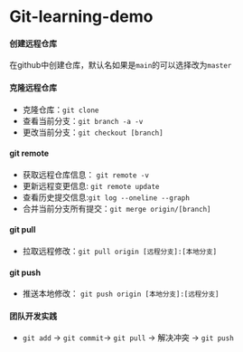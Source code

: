 # Git-learning-demo

####  创建远程仓库
在github中创建仓库，默认名如果是`main`的可以选择改为`master`

#### 克隆远程仓库
- 克隆仓库：`git clone`
- 查看当前分支：`git branch -a -v`
- 更改当前分支：`git checkout [branch]`

#### git remote
- 获取远程仓库信息： `git remote -v`
- 更新远程变更信息: `git remote update`
- 查看历史提交信息:`git log --oneline --graph`
- 合并当前分支所有提交：`git merge origin/[branch]`

#### git pull
- 拉取远程修改：`git pull origin [远程分支]:[本地分支]`

#### git push
- 推送本地修改： `git push origin [本地分支]:[远程分支]`

#### 团队开发实践
- `git add` -> `git commit`->  `git pull` -> 解决冲突 ->  `git push`